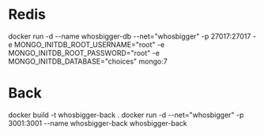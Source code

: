 # Redis
docker run -d --name whosbigger-db --net="whosbigger" -p 27017:27017 -e MONGO_INITDB_ROOT_USERNAME="root" -e MONGO_INITDB_ROOT_PASSWORD="root" -e MONGO_INITDB_DATABASE="choices" mongo:7


# Back
docker build -t whosbigger-back .
docker run -d --net="whosbigger" -p 3001:3001 --name whosbigger-back whosbigger-back
